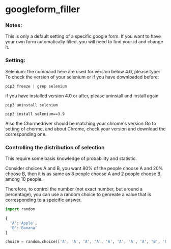# googleform_filler

### Notes: <br>
This is only a default setting of a specific google form.
If you want to have your own form automatically filled, you will need to find your id and change it.

### Setting:<br>
Selenium: the command here are used for version below 4.0, please type: <br>
To check the version of your selenium or if you have downloaded before:
```
pip3 freeze | grep selenium
```
if you have installed version 4.0 or after, please uninstall and install again
```
pip3 uninstall selenium

pip3 install selenium==3.9
```

Also the Chormedriver should be matching your chrome's version
Go to setting of chorme, and about Chrome, check your version and download the corresponding one.

### Controlling the distribution of selection

This require some basis knowledge of probability and statistic.<br>

Consider choices A and B, you want 80% of the people choose A and 20% choose B, then it is as same as 8 people choose A and 2 people choose B, among 10 people.<br>

Therefore, to control the number (not exact number, but around a percentage), you can use a random choice to genreate a value that is corresponding to a speicific answer.
```Python
import random

{
  'A':'Apple',
  'B':'Banana'
}

choice = random.choice(['A', 'A', 'A', 'A', 'A', 'A', 'A', 'A', 'B', 'B'])

```
